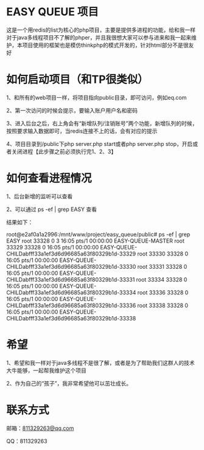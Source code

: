 # EASY QUEUE 项目
这是一个用redis的list为核心的php项目，主要是提供多进程的功能，给和我一样对于java多线程项目不了解的phper，并且我很想大家可以参与进来和我一起来维护，本项目使用的框架也是模仿thinkphp的模式开发的，针对html部分不是很友好

# 如何启动项目（和TP很类似）
1、和所有的web项目一样，将项目指向public目录，即可访问，例如eq.com

2、第一次访问的时候会提示，要输入账户用户名和密码

3、进入后台之后，右上角会有“新增队列/注销账号”两个功能，新增队列的时候，按照要求输入数据即可，当redis连接不上的话，会有对应的提示

4、项目目录到/public下php server.php start或者php server.php stop，开启或者关闭进程【此步骤之前必须执行完1、2、3】

# 如何查看进程情况
1、后台新增的监听可以查看

2、可以通过 ps -ef | grep EASY 查看

结果如下：

root@e2af0a1a2996:/mnt/www/project/easy_queue/public# ps -ef | grep EASY
root     33328     0  3 16:05 pts/1    00:00:00 EASY-QUEUE-MASTER
root     33329 33328  0 16:05 pts/1    00:00:00 EASY-QUEUE-CHILDabfff33a1ef3d6d96685a63f80329b1d-33329
root     33330 33328  0 16:05 pts/1    00:00:00 EASY-QUEUE-CHILDabfff33a1ef3d6d96685a63f80329b1d-33330
root     33331 33328  0 16:05 pts/1    00:00:00 EASY-QUEUE-CHILDabfff33a1ef3d6d96685a63f80329b1d-33331
root     33334 33328  0 16:05 pts/1    00:00:00 EASY-QUEUE-CHILDabfff33a1ef3d6d96685a63f80329b1d-33334
root     33336 33328  0 16:05 pts/1    00:00:00 EASY-QUEUE-CHILDabfff33a1ef3d6d96685a63f80329b1d-33336
root     33338 33328  0 16:05 pts/1    00:00:00 EASY-QUEUE-CHILDabfff33a1ef3d6d96685a63f80329b1d-33338

# 希望
1、希望和我一样对于java多线程不是很了解，或者是为了帮助我们这群人的技术大牛能够，一起帮我维护这个项目

2、作为自己的“孩子”，我非常希望他可以茁壮成长。

# 联系方式

邮箱：811329263@qq.com

QQ：811329263
